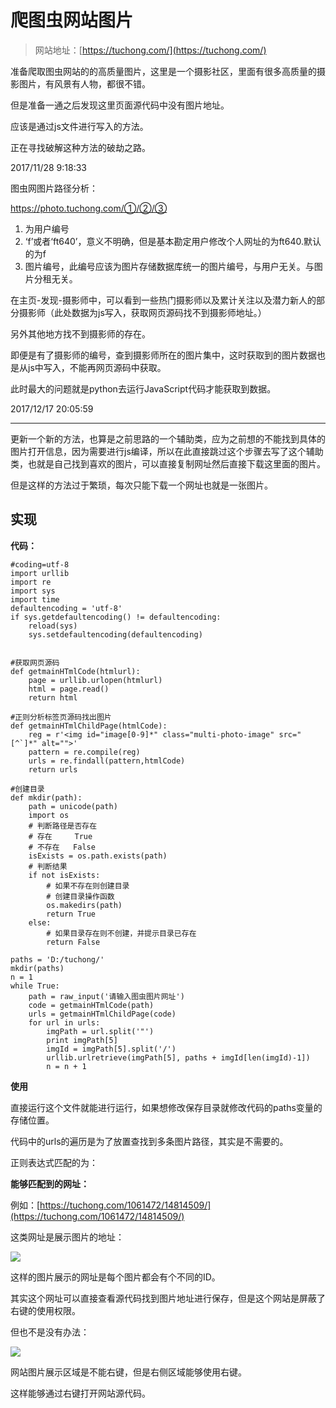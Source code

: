 # 爬图虫网站图片

> 网站地址：[https://tuchong.com/](https://tuchong.com/)



准备爬取图虫网站的的高质量图片，这里是一个摄影社区，里面有很多高质量的摄影图片，有风景有人物，都很不错。

但是准备一通之后发现这里页面源代码中没有图片地址。

应该是通过js文件进行写入的方法。

正在寻找破解这种方法的破劫之路。

2017/11/28 9:18:33 


图虫网图片路径分析：

https://photo.tuchong.com/①/②/③

1. 为用户编号
2. ‘f’或者‘ft640’，意义不明确，但是基本勘定用户修改个人网址的为ft640.默认的为f
3. 图片编号，此编号应该为图片存储数据库统一的图片编号，与用户无关。与图片分租无关。

在主页-发现-摄影师中，可以看到一些热门摄影师以及累计关注以及潜力新人的部分摄影师（此处数据为js写入，获取网页源码找不到摄影师地址。）

另外其他地方找不到摄影师的存在。

即便是有了摄影师的编号，查到摄影师所在的图片集中，这时获取到的图片数据也是从js中写入，不能再网页源码中获取。


此时最大的问题就是python去运行JavaScript代码才能获取到数据。


2017/12/17 20:05:59 


---

更新一个新的方法，也算是之前思路的一个辅助类，应为之前想的不能找到具体的图片打开信息，因为需要进行js编译，所以在此直接跳过这个步骤去写了这个辅助类，也就是自己找到喜欢的图片，可以直接复制网址然后直接下载这里面的图片。

但是这样的方法过于繁琐，每次只能下载一个网址也就是一张图片。

## 实现


**代码：**

	#coding=utf-8
	import urllib
	import re
	import sys
	import time
	defaultencoding = 'utf-8'
	if sys.getdefaultencoding() != defaultencoding:
	    reload(sys)
	    sys.setdefaultencoding(defaultencoding)
	
	
	#获取网页源码
	def getmainHTmlCode(htmlurl):
	    page = urllib.urlopen(htmlurl)
	    html = page.read()
	    return html
	
	#正则分析标签页源码找出图片
	def getmainHTmlChildPage(htmlCode):
	    reg = r'<img id="image[0-9]*" class="multi-photo-image" src="[^`]*" alt="">'
	    pattern = re.compile(reg)
	    urls = re.findall(pattern,htmlCode)
	    return urls
	
	#创建目录
	def mkdir(path):
	    path = unicode(path)
	    import os
	    # 判断路径是否存在
	    # 存在     True
	    # 不存在   False
	    isExists = os.path.exists(path)
	    # 判断结果
	    if not isExists:
	        # 如果不存在则创建目录
	        # 创建目录操作函数
	        os.makedirs(path)
	        return True
	    else:
	        # 如果目录存在则不创建，并提示目录已存在
	        return False
	
	paths = 'D:/tuchong/'
	mkdir(paths)
	n = 1
	while True:
	    path = raw_input('请输入图虫图片网址')
	    code = getmainHTmlCode(path)
	    urls = getmainHTmlChildPage(code)
	    for url in urls:
	        imgPath = url.split('"')
	        print imgPath[5]
	        imgId = imgPath[5].split('/')
	        urllib.urlretrieve(imgPath[5], paths + imgId[len(imgId)-1])
	        n = n + 1

**使用**

直接运行这个文件就能进行运行，如果想修改保存目录就修改代码的paths变量的存储位置。

代码中的urls的遍历是为了放置查找到多条图片路径，其实是不需要的。

正则表达式匹配的为：<img id="image[0-9]*" class="multi-photo-image" src="[^`]*" alt="">

**能够匹配到的网址：**

例如：[https://tuchong.com/1061472/14814509/](https://tuchong.com/1061472/14814509/)

这类网址是展示图片的地址：

![](https://i.imgur.com/zv5xUoi.jpg)

这样的图片展示的网址是每个图片都会有个不同的ID。

其实这个网址可以直接查看源代码找到图片地址进行保存，但是这个网站是屏蔽了右键的使用权限。

但也不是没有办法：

![](https://i.imgur.com/571rX89.jpg)

网站图片展示区域是不能右键，但是右侧区域能够使用右键。

这样能够通过右键打开网站源代码。

